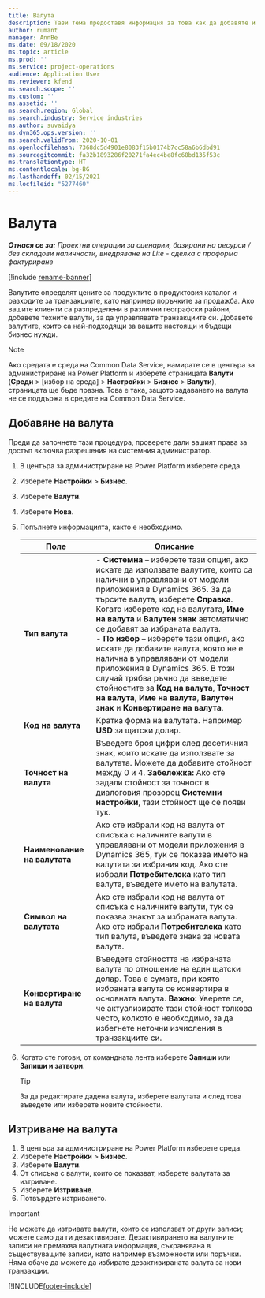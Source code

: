```yaml
---
title: Валута
description: Тази тема предоставя информация за това как да добавяте и премахвате типове валути в Project Operations.
author: rumant
manager: AnnBe
ms.date: 09/18/2020
ms.topic: article
ms.prod: ''
ms.service: project-operations
audience: Application User
ms.reviewer: kfend
ms.search.scope: ''
ms.custom: ''
ms.assetid: ''
ms.search.region: Global
ms.search.industry: Service industries
ms.author: suvaidya
ms.dyn365.ops.version: ''
ms.search.validFrom: 2020-10-01
ms.openlocfilehash: 7368dc5d4901e8083f15b0174b7cc58a6b6dbd91
ms.sourcegitcommit: fa32b1893286f20271fa4ec4be8fc68bd135f53c
ms.translationtype: HT
ms.contentlocale: bg-BG
ms.lasthandoff: 02/15/2021
ms.locfileid: "5277460"
---
```

# <a name="currency"></a>Валута

_**Отнася се за:** Проектни операции за сценарии, базирани на ресурси / без складови наличности, внедряване на Lite - сделка с проформа фактуриране_

[!include [rename-banner](~/includes/cc-data-platform-banner.md)]

Валутите определят цените за продуктите в продуктовия каталог и разходите за транзакциите, като например поръчките за продажба. Ако вашите клиенти са разпределени в различни географски райони, добавете техните валути, за да управлявате транзакциите си. Добавете валутите, които са най-подходящи за вашите настоящи и бъдещи бизнес нужди.  

> [!NOTE]
> Ако средата е среда на Common Data Service, намирате се в центъра за администриране на Power Platform и изберете страницата **Валути** (**Среди** > [избор на среда] > **Настройки** > **Бизнес** > **Валути**), страницата ще бъде празна. Това е така, защото задаването на валута не се поддържа в средите на Common Data Service.

## <a name="add-a-currency"></a>Добавяне на валута  
Преди да започнете тази процедура, проверете дали вашият права за достъп включва разрешения на системния администратор. 

1. В центъра за администриране на Power Platform изберете среда. 
2. Изберете **Настройки** > **Бизнес**.
3. Изберете **Валути**.  
4. Изберете **Нова**.  
5. Попълнете информацията, както е необходимо.  


   |          Поле          |                                                                                                                                                                                                                                                                                                                                                                            Описание                                                                                                                                                                                                                                                                                                                                                                            |
   |-------------------------|-------------------------------------------------------------------------------------------------------------------------------------------------------------------------------------------------------------------------------------------------------------------------------------------------------------------------------------------------------------------------------------------------------------------------------------------------------------------------------------------------------------------------------------------------------------------------------------------------------------------------------------------------------------------------------------------------------------------------------------------------------------------|
   |    **Тип валута**    | - **Системна** – изберете тази опция, ако искате да използвате валутите, които са налични в управлявани от модели приложения в Dynamics 365. За да търсите валута, изберете **Справка**. Когато изберете код на валутата, **Име на валута** и **Валутен знак** автоматично се добавят за избраната валута.<br />- **По избор** – изберете тази опция, ако искате да добавите валута, която не е налична в управлявани от модели приложения в Dynamics 365. В този случай трябва ръчно да въведете стойностите за **Код на валута**, **Точност на валута**, **Име на валута**, **Валутен знак** и **Конвертиране на валута**. |
   |    **Код на валута**    |                                                                                                                                                                                                                                                                                                                                            Кратка форма на валутата. Например **USD** за щатски долар.                                                                                                                                                                                                                                                                                                                                            |
   | **Точност на валута**  |                                                                                                                                                                                  Въведете броя цифри след десетичния знак, които искате да използвате за валутата.  Можете да добавите стойност между 0 и 4. **Забележка:** Ако сте задали стойност за точност в диалоговия прозорец **Системни настройки**, тази стойност ще се появи тук.                                                                                                                                                                                  |
   |    **Наименование на валутата**    |                                                                                                                                                                                                                                         Ако сте избрали код на валута от списъка с наличните валути в управлявани от модели приложения в Dynamics 365, тук се показва името на валутата за избрания код. Ако сте избрали **Потребителска** като тип валута, въведете името на валутата.                                                                                                                                                                                                                                          |
   |   **Символ на валутата**   |                                                                                                                                                                                                                                                                      Ако сте избрали код на валута от списъка с наличните валути, тук се показва знакът за избраната валута. Ако сте избрали **Потребителска** като тип валута, въведете знака за новата валута.                                                                                                                                                                                                                                                                       |
   | **Конвертиране на валута** |                                                                                                                                                                                                                                     Въведете стойността на избраната валута по отношение на един щатски долар. Това е сумата, при която избраната валута се конвертира в основната валута. **Важно:**  Уверете се, че актуализирате тази стойност толкова често, колкото е необходимо, за да избегнете неточни изчисления в транзакциите си.                                                                                                                                                                                                                                      |


6. Когато сте готови, от командната лента изберете **Запиши** или **Запиши и затвори**.  

   > [!TIP]
   >  За да редактирате дадена валута, изберете валутата и след това въведете или изберете новите стойности.  

## <a name="delete-a-currency"></a>Изтриване на валута  

1. В центъра за администриране на Power Platform изберете среда. 
2. Изберете **Настройки** > **Бизнес**.
3. Изберете **Валути**.  
4. От списъка с валути, които се показват, изберете валутата за изтриване.  
5. Изберете **Изтриване**.  
6. Потвърдете изтриването.  

> [!IMPORTANT]
>  Не можете да изтривате валути, които се използват от други записи; можете само да ги дезактивирате. Дезактивирането на валутните записи не премахва валутната информация, съхранявана в съществуващите записи, като например възможности или поръчки. Няма обаче да можете да избирате дезактивираната валута за нови транзакции.  


[!INCLUDE[footer-include](../includes/footer-banner.md)]